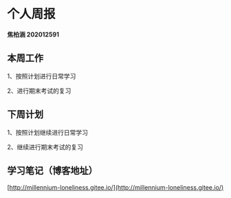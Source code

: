 # 个人周报

**焦柏涵 202012591**

## 本周工作

1、按照计划进行日常学习

2、进行期末考试的复习

## 下周计划

1、按照计划继续进行日常学习

2、继续进行期末考试的复习

## 学习笔记（博客地址）

[http://millennium-loneliness.gitee.io/](http://millennium-loneliness.gitee.io/)